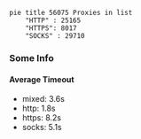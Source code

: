 
```mermaid
pie title 56075 Proxies in list
    "HTTP" : 25165
    "HTTPS": 8017
    "SOCKS" : 29710
```

### Some Info
#### Average Timeout

- mixed: 3.6s
- http: 1.8s
- https: 8.2s
- socks: 5.1s
